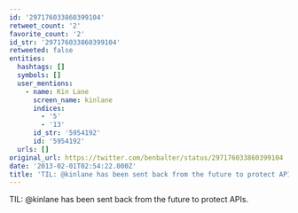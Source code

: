 ```yaml
---
id: '297176033860399104'
retweet_count: '2'
favorite_count: '2'
id_str: '297176033860399104'
retweeted: false
entities:
  hashtags: []
  symbols: []
  user_mentions:
    - name: Kin Lane
      screen_name: kinlane
      indices:
        - '5'
        - '13'
      id_str: '5954192'
      id: '5954192'
  urls: []
original_url: https://twitter.com/benbalter/status/297176033860399104
date: '2013-02-01T02:54:22.000Z'
title: 'TIL: @kinlane has been sent back from the future to protect APIs.'
---
```


TIL: @kinlane has been sent back from the future to protect APIs.